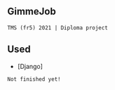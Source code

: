 ## GimmeJob
```
TMS (fr5) 2021 | Diploma project
```
## Used 
- [Django]

[Heroku link]:https://gimmejob.herokuapp.com/

```
Not finished yet!
```
